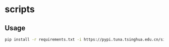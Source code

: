 # scripts

## Usage

```bash
pip install -r requirements.txt -i https://pypi.tuna.tsinghua.edu.cn/simple
```